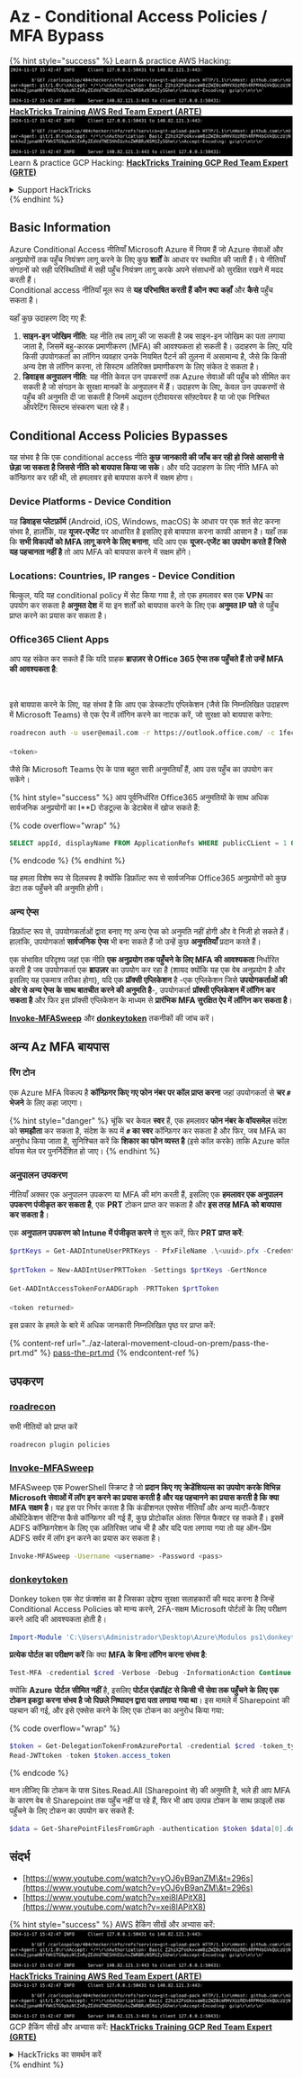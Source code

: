 # Az - Conditional Access Policies / MFA Bypass

{% hint style="success" %}
Learn & practice AWS Hacking:<img src="../../../.gitbook/assets/image (1).png" alt="" data-size="line">[**HackTricks Training AWS Red Team Expert (ARTE)**](https://training.hacktricks.xyz/courses/arte)<img src="../../../.gitbook/assets/image (1).png" alt="" data-size="line">\
Learn & practice GCP Hacking: <img src="../../../.gitbook/assets/image (2).png" alt="" data-size="line">[**HackTricks Training GCP Red Team Expert (GRTE)**<img src="../../../.gitbook/assets/image (2).png" alt="" data-size="line">](https://training.hacktricks.xyz/courses/grte)

<details>

<summary>Support HackTricks</summary>

* Check the [**subscription plans**](https://github.com/sponsors/carlospolop)!
* **Join the** 💬 [**Discord group**](https://discord.gg/hRep4RUj7f) or the [**telegram group**](https://t.me/peass) or **follow** us on **Twitter** 🐦 [**@hacktricks\_live**](https://twitter.com/hacktricks\_live)**.**
* **Share hacking tricks by submitting PRs to the** [**HackTricks**](https://github.com/carlospolop/hacktricks) and [**HackTricks Cloud**](https://github.com/carlospolop/hacktricks-cloud) github repos.

</details>
{% endhint %}

## Basic Information

Azure Conditional Access नीतियाँ Microsoft Azure में नियम हैं जो Azure सेवाओं और अनुप्रयोगों तक पहुँच नियंत्रण लागू करने के लिए कुछ **शर्तों** के आधार पर स्थापित की जाती हैं। ये नीतियाँ संगठनों को सही परिस्थितियों में सही पहुँच नियंत्रण लागू करके अपने संसाधनों को सुरक्षित रखने में मदद करती हैं।\
Conditional access नीतियाँ मूल रूप से **यह परिभाषित करती हैं** **कौन** **क्या** **कहाँ** और **कैसे** पहुँच सकता है।

यहाँ कुछ उदाहरण दिए गए हैं:

1. **साइन-इन जोखिम नीति**: यह नीति तब लागू की जा सकती है जब साइन-इन जोखिम का पता लगाया जाता है, जिसमें बहु-कारक प्रमाणीकरण (MFA) की आवश्यकता हो सकती है। उदाहरण के लिए, यदि किसी उपयोगकर्ता का लॉगिन व्यवहार उनके नियमित पैटर्न की तुलना में असामान्य है, जैसे कि किसी अन्य देश से लॉगिन करना, तो सिस्टम अतिरिक्त प्रमाणीकरण के लिए संकेत दे सकता है।
2. **डिवाइस अनुपालन नीति**: यह नीति केवल उन उपकरणों तक Azure सेवाओं की पहुँच को सीमित कर सकती है जो संगठन के सुरक्षा मानकों के अनुपालन में हैं। उदाहरण के लिए, केवल उन उपकरणों से पहुँच की अनुमति दी जा सकती है जिनमें अद्यतन एंटीवायरस सॉफ़्टवेयर है या जो एक निश्चित ऑपरेटिंग सिस्टम संस्करण चला रहे हैं।

## Conditional Access Policies Bypasses

यह संभव है कि एक conditional access नीति **कुछ जानकारी की जाँच कर रही हो जिसे आसानी से छेड़ा जा सकता है जिससे नीति को बायपास किया जा सके**। और यदि उदाहरण के लिए नीति MFA को कॉन्फ़िगर कर रही थी, तो हमलावर इसे बायपास करने में सक्षम होगा।

### Device Platforms - Device Condition

यह **डिवाइस प्लेटफ़ॉर्म** (Android, iOS, Windows, macOS) के आधार पर एक शर्त सेट करना संभव है, हालाँकि, यह **यूजर-एजेंट** पर आधारित है इसलिए इसे बायपास करना काफी आसान है। यहाँ तक कि **सभी विकल्पों को MFA लागू करने के लिए बनाना**, यदि आप एक **यूजर-एजेंट का उपयोग करते हैं जिसे यह पहचानता नहीं है** तो आप MFA को बायपास करने में सक्षम होंगे।

### Locations: Countries, IP ranges - Device Condition

बिल्कुल, यदि यह conditional policy में सेट किया गया है, तो एक हमलावर बस एक **VPN** का उपयोग कर सकता है **अनुमत देश** में या इन शर्तों को बायपास करने के लिए एक **अनुमत IP पते** से पहुँच प्राप्त करने का प्रयास कर सकता है।

### Office365 Client Apps

आप यह संकेत कर सकते हैं कि यदि ग्राहक **ब्राउज़र से Office 365 ऐप्स तक पहुँचते हैं तो उन्हें MFA की आवश्यकता है**:

<figure><img src="../../../.gitbook/assets/image (318).png" alt=""><figcaption></figcaption></figure>

इसे बायपास करने के लिए, यह संभव है कि आप एक डेस्कटॉप एप्लिकेशन (जैसे कि निम्नलिखित उदाहरण में Microsoft Teams) से एक ऐप में लॉगिन करने का नाटक करें, जो सुरक्षा को बायपास करेगा:
```bash
roadrecon auth -u user@email.com -r https://outlook.office.com/ -c 1fec8e78-bce4-4aaf-ab1b-5451cc387264 --tokrns-stdout

<token>
```
जैसे कि Microsoft Teams ऐप के पास बहुत सारी अनुमतियाँ हैं, आप उस पहुँच का उपयोग कर सकेंगे।

{% hint style="success" %}
आप पूर्वनिर्धारित Office365 अनुमतियों के साथ अधिक सार्वजनिक अनुप्रयोगों का I**D रोडटूल्स के डेटाबेस में खोज सकते हैं:

{% code overflow="wrap" %}
```sql
SELECT appId, displayName FROM ApplicationRefs WHERE publicCLient = 1 ORDER BY displayName ASC
```
{% endcode %}
{% endhint %}

यह हमला विशेष रूप से दिलचस्प है क्योंकि डिफ़ॉल्ट रूप से सार्वजनिक Office365 अनुप्रयोगों को कुछ डेटा तक पहुँचने की अनुमति होगी।

### अन्य ऐप्स

डिफ़ॉल्ट रूप से, उपयोगकर्ताओं द्वारा बनाए गए अन्य ऐप्स को अनुमति नहीं होगी और वे निजी हो सकते हैं।\
हालांकि, उपयोगकर्ता **सार्वजनिक** **ऐप्स** भी बना सकते हैं जो उन्हें कुछ **अनुमतियाँ** प्रदान करते हैं।

एक संभावित परिदृश्य जहां एक नीति **एक अनुप्रयोग तक पहुँचने के लिए MFA की आवश्यकता** निर्धारित करती है जब उपयोगकर्ता एक **ब्राउज़र** का उपयोग कर रहा है (शायद क्योंकि यह एक वेब अनुप्रयोग है और इसलिए यह एकमात्र तरीका होगा), यदि एक **प्रॉक्सी एप्लिकेशन** है -एक एप्लिकेशन जिसे **उपयोगकर्ताओं की ओर से अन्य ऐप्स के साथ बातचीत करने की अनुमति है**-, उपयोगकर्ता **प्रॉक्सी एप्लिकेशन में लॉगिन कर सकता है** और फिर इस प्रॉक्सी एप्लिकेशन के माध्यम से **प्रारंभिक MFA सुरक्षित ऐप में लॉगिन कर सकता है**।

[**Invoke-MFASweep**](az-conditional-access-policies-mfa-bypass.md#invoke-mfasweep) और [**donkeytoken**](az-conditional-access-policies-mfa-bypass.md#donkeytoken) तकनीकों की जांच करें।

## अन्य Az MFA बायपास

### रिंग टोन

एक Azure MFA विकल्प है **कॉन्फ़िगर किए गए फोन नंबर पर कॉल प्राप्त करना** जहां उपयोगकर्ता से **चर `#` भेजने** के लिए कहा जाएगा।

{% hint style="danger" %}
चूंकि चर केवल **स्वर** हैं, एक हमलावर **फोन नंबर के वॉयसमेल** संदेश को **समझौता** कर सकता है, संदेश के रूप में **`#` का स्वर** कॉन्फ़िगर कर सकता है और फिर, जब MFA का अनुरोध किया जाता है, सुनिश्चित करें कि **शिकार का फोन व्यस्त है** (इसे कॉल करके) ताकि Azure कॉल वॉयस मेल पर पुनर्निर्देशित हो जाए।
{% endhint %}

### अनुपालन उपकरण

नीतियाँ अक्सर एक अनुपालन उपकरण या MFA की मांग करती हैं, इसलिए एक **हमलावर एक अनुपालन उपकरण पंजीकृत कर सकता है**, एक **PRT** टोकन प्राप्त कर सकता है और **इस तरह MFA को बायपास कर सकता है**।

एक **अनुपालन उपकरण को Intune में पंजीकृत करने** से शुरू करें, फिर **PRT प्राप्त करें**:
```powershell
$prtKeys = Get-AADIntuneUserPRTKeys - PfxFileName .\<uuid>.pfx -Credentials $credentials

$prtToken = New-AADIntUserPRTToken -Settings $prtKeys -GertNonce

Get-AADIntAccessTokenForAADGraph -PRTToken $prtToken

<token returned>
```
इस प्रकार के हमले के बारे में अधिक जानकारी निम्नलिखित पृष्ठ पर प्राप्त करें:

{% content-ref url="../az-lateral-movement-cloud-on-prem/pass-the-prt.md" %}
[pass-the-prt.md](../az-lateral-movement-cloud-on-prem/pass-the-prt.md)
{% endcontent-ref %}

## उपकरण

### [roadrecon](https://github.com/dirkjanm/ROADtools)

सभी नीतियों को प्राप्त करें
```bash
roadrecon plugin policies
```
### [Invoke-MFASweep](https://github.com/dafthack/MFASweep)

MFASweep एक PowerShell स्क्रिप्ट है जो **प्रदान किए गए क्रेडेंशियल्स का उपयोग करके विभिन्न Microsoft सेवाओं में लॉग इन करने का प्रयास करती है और यह पहचानने का प्रयास करती है कि क्या MFA सक्षम है**। यह इस पर निर्भर करता है कि कंडीशनल एक्सेस नीतियाँ और अन्य मल्टी-फैक्टर ऑथेंटिकेशन सेटिंग्स कैसे कॉन्फ़िगर की गई हैं, कुछ प्रोटोकॉल अंततः सिंगल फैक्टर रह सकते हैं। इसमें ADFS कॉन्फ़िगरेशन के लिए एक अतिरिक्त जांच भी है और यदि पता लगाया गया तो यह ऑन-प्रिम ADFS सर्वर में लॉग इन करने का प्रयास कर सकता है।
```bash
Invoke-MFASweep -Username <username> -Password <pass>
```
### [donkeytoken](https://github.com/silverhack/donkeytoken)

Donkey token एक सेट फ़ंक्शंस का है जिसका उद्देश्य सुरक्षा सलाहकारों की मदद करना है जिन्हें Conditional Access Policies को मान्य करने, 2FA-सक्षम Microsoft पोर्टलों के लिए परीक्षण करने आदि की आवश्यकता होती है।
```powershell
Import-Module 'C:\Users\Administrador\Desktop\Azure\Modulos ps1\donkeytoken' -Force
```
**प्रत्येक पोर्टल का परीक्षण करें** कि क्या **MFA के बिना लॉगिन करना संभव है**:
```powershell
Test-MFA -credential $cred -Verbose -Debug -InformationAction Continue
```
क्योंकि **Azure** **पोर्टल** **सीमित नहीं** है, इसलिए **पोर्टल एंडपॉइंट से किसी भी सेवा तक पहुँचने के लिए एक टोकन इकट्ठा करना संभव है जो पिछले निष्पादन द्वारा पता लगाया गया था**। इस मामले में Sharepoint की पहचान की गई, और इसे एक्सेस करने के लिए एक टोकन का अनुरोध किया गया:

{% code overflow="wrap" %}
```powershell
$token = Get-DelegationTokenFromAzurePortal -credential $cred -token_type microsoft.graph -extension_type Microsoft_Intune
Read-JWTtoken -token $token.access_token
```
{% endcode %}

मान लीजिए कि टोकन के पास Sites.Read.All (Sharepoint से) की अनुमति है, भले ही आप MFA के कारण वेब से Sharepoint तक पहुँच नहीं पा रहे हैं, फिर भी आप उत्पन्न टोकन के साथ फ़ाइलों तक पहुँचने के लिए टोकन का उपयोग कर सकते हैं:
```powershell
$data = Get-SharePointFilesFromGraph -authentication $token $data[0].downloadUrl
```
## संदर्भ

* [https://www.youtube.com/watch?v=yOJ6yB9anZM\&t=296s](https://www.youtube.com/watch?v=yOJ6yB9anZM\&t=296s)
* [https://www.youtube.com/watch?v=xei8lAPitX8](https://www.youtube.com/watch?v=xei8lAPitX8)

{% hint style="success" %}
AWS हैकिंग सीखें और अभ्यास करें:<img src="../../../.gitbook/assets/image (1).png" alt="" data-size="line">[**HackTricks Training AWS Red Team Expert (ARTE)**](https://training.hacktricks.xyz/courses/arte)<img src="../../../.gitbook/assets/image (1).png" alt="" data-size="line">\
GCP हैकिंग सीखें और अभ्यास करें: <img src="../../../.gitbook/assets/image (2).png" alt="" data-size="line">[**HackTricks Training GCP Red Team Expert (GRTE)**<img src="../../../.gitbook/assets/image (2).png" alt="" data-size="line">](https://training.hacktricks.xyz/courses/grte)

<details>

<summary>HackTricks का समर्थन करें</summary>

* [**सदस्यता योजनाएँ**](https://github.com/sponsors/carlospolop) देखें!
* **हमारे** 💬 [**Discord समूह**](https://discord.gg/hRep4RUj7f) या [**टेलीग्राम समूह**](https://t.me/peass) में शामिल हों या **हमारा अनुसरण करें** **Twitter** 🐦 [**@hacktricks\_live**](https://twitter.com/hacktricks\_live)**.**
* **हैकिंग ट्रिक्स साझा करें और** [**HackTricks**](https://github.com/carlospolop/hacktricks) और [**HackTricks Cloud**](https://github.com/carlospolop/hacktricks-cloud) गिटहब रिपोजिटरी में PR सबमिट करें।

</details>
{% endhint %}
